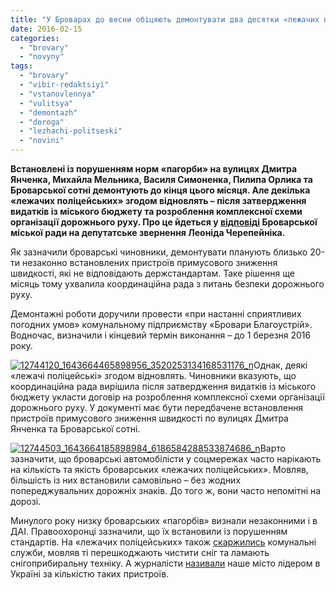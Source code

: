 ```yaml
---
title: "У Броварах до весни обіцяють демонтувати два десятки «лежачих поліцейських»"
date: 2016-02-15
categories: 
  - "brovary"
  - "novyny"
tags: 
  - "brovary"
  - "vibir-redaktsiyi"
  - "vstanovlennya"
  - "vulitsya"
  - "demontazh"
  - "doroga"
  - "lezhachi-politseski"
  - "novini"
---
```


**Встановлені із порушенням норм «пагорби» на вулицях Дмитра Янченка, Михайла Мельника, Василя Симоненка, Пилипа Орлика та Броварської сотні демонтують до кінця цього місяця. Але декілька «лежачих поліцейських» згодом відновлять – після затвердження видатків із міського бюджету та розроблення комплексної схеми організації дорожнього руху. Про це йдеться у [відповіді](https://www.facebook.com/1622812914650778/photos/a.1623097854622284.1073741828.1622812914650778/1643358392596230/?ENGINE=3&theater) Броварської міської ради на депутатське звернення Леоніда Черепейніка.**

Як зазначили броварські чиновники, демонтувати планують близько 20-ти незаконно встановлених пристроїв примусового зниження швидкості, які не відповідають держстандартам. Таке рішення ще місяць тому ухвалила координаційна рада з питань безпеки дорожнього руху.

Демонтажні роботи доручили провести «при настанні сприятливих погодних умов» комунальному підприємству «Бровари Благоустрій». Водночас, визначили і кінцевий термін виконання – до 1 березня 2016 року.

[![12744120_1643664465898956_3520253134168531176_n](https://mpz.brovary.org/wp-content/uploads/2016/02/12744120_1643664465898956_3520253134168531176_n.png)](https://mpz.brovary.org/wp-content/uploads/2016/02/12744120_1643664465898956_3520253134168531176_n.png)Однак, деякі «лежачі поліцейські» згодом відновлять. Чиновники вказують, що координаційна рада вирішила після затвердження видатків із міського бюджету укласти договір на розроблення комплексної схеми організації дорожнього руху. У документі має бути передбачене встановлення пристроїв примусового зниження швидкості по вулицях Дмитра Янченка та Броварської сотні.

[![12744503_1643664185898984_6186584288533874686_n](https://mpz.brovary.org/wp-content/uploads/2016/02/12744503_1643664185898984_6186584288533874686_n.png)](https://mpz.brovary.org/wp-content/uploads/2016/02/12744503_1643664185898984_6186584288533874686_n.png)Варто зазначити, що броварські автомобілісти у соцмережах часто нарікають на кількість та якість броварських «лежачих поліцейських». Мовляв, більшість із них встановили самовільно – без жодних попереджувальних дорожніх знаків. До того ж, вони часто непомітні на дорозі.

Минулого року низку броварських «пагорбів» визнали незаконними і в ДАІ. Правоохоронці зазначили, що їх встановили із порушенням стандартів. На «лежачих поліцейських» також [скаржились](https://mpz.brovary.org/prybyraty-snig-komunalnykam-zavazhayut-lezhachi-politsejski/) комунальні служби, мовляв ті перешкоджають чистити сніг та ламають снігоприбиральну техніку. А журналісти [називали](povnistyu) наше місто лідером в Україні за кількістю таких пристроїв.
